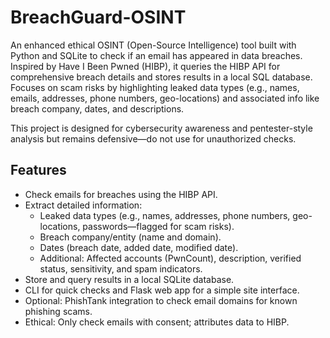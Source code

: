 # BreachGuard-OSINT

An enhanced ethical OSINT (Open-Source Intelligence) tool built with Python and SQLite to check if an email has appeared in data breaches. Inspired by Have I Been Pwned (HIBP), it queries the HIBP API for comprehensive breach details and stores results in a local SQL database. Focuses on scam risks by highlighting leaked data types (e.g., names, emails, addresses, phone numbers, geo-locations) and associated info like breach company, dates, and descriptions.

This project is designed for cybersecurity awareness and pentester-style analysis but remains defensive—do not use for unauthorized checks.

## Features
- Check emails for breaches using the HIBP API.
- Extract detailed information: 
  - Leaked data types (e.g., names, addresses, phone numbers, geo-locations, passwords—flagged for scam risks).
  - Breach company/entity (name and domain).
  - Dates (breach date, added date, modified date).
  - Additional: Affected accounts (PwnCount), description, verified status, sensitivity, and spam indicators.
- Store and query results in a local SQLite database.
- CLI for quick checks and Flask web app for a simple site interface.
- Optional: PhishTank integration to check email domains for known phishing scams.
- Ethical: Only check emails with consent; attributes data to HIBP.
